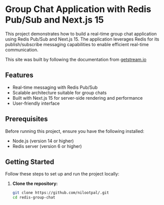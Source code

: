 # Group Chat Application with Redis Pub/Sub and Next.js 15

This project demonstrates how to build a real-time group chat application using Redis Pub/Sub and Next.js 15. The application leverages Redis for its publish/subscribe messaging capabilities to enable efficient real-time communication.

This site was built by following the documentation from [getstream.io](https://getstream.io/blog/redis-group-chat/)

## Features

- Real-time messaging with Redis Pub/Sub
- Scalable architecture suitable for group chats
- Built with Next.js 15 for server-side rendering and performance
- User-friendly interface

## Prerequisites

Before running this project, ensure you have the following installed:

- Node.js (version 14 or higher)
- Redis server (version 6 or higher)

## Getting Started

Follow these steps to set up and run the project locally:

1. **Clone the repository:**

   ```bash
   git clone https://github.com/nilootpal/.git
   cd redis-group-chat